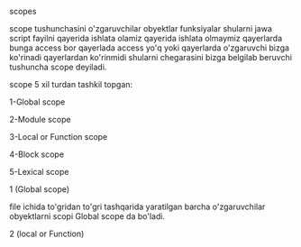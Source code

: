scopes

scope tushunchasini o'zgaruvchilar obyektlar funksiyalar shularni  jawa script fayilni qayerida ishlata olamiz qayerida ishlata olmaymiz qayerlarda bunga access bor qayerlada access yo'q yoki qayerlarda o'zgaruvchi bizga ko'rinadi qayerlardan ko'rinmidi shularni chegarasini bizga belgilab beruvchi tushuncha scope deyiladi.

scope 5 xil turdan tashkil topgan:
 
1-Global scope

2-Module scope

3-Local or Function scope

4-Block scope

5-Lexical scope

1 (Global scope)

 file ichida to'gridan to'gri tashqarida yaratilgan barcha o'zgaruvchilar obyektlarni scopi Global scope da bo'ladi.

2 (local or Function)




